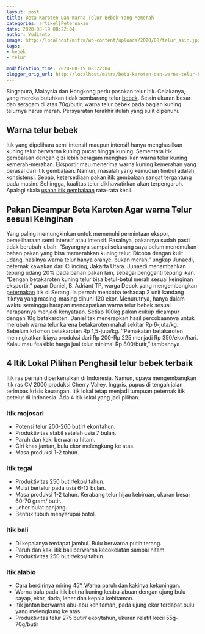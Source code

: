 ```yaml
---
layout: post
title: Beta Karoten Dan Warna Telur Bebek Yang Memerah
categories: artikel|Peternakan
date: 2020-08-19 08:22:04
author: Yudianto
image: http://localhost/mitra/wp-content/uploads/2020/08/telur_asin.jpg
tags:
- bebek
- telur

modification_time: 2020-08-19 08:22:04
blogger_orig_url: http://localhost/mitra/beta-karoten-dan-warna-telur-bebek.html
---
```


Singapura, Malaysia dan Hongkong perlu pasokan telur itik. Celakanya, yang mereka butuhkan tidak sembarang telur <a class="wpil_keyword_link " title="bebek" href="http://127.0.0.1/mitra/topik/bebek" data-wpil-keyword-link="linked">bebek</a>. Selain ukuran besar dan seragam di atas 70g/butir, warna telur bebek pada bagian kuning telurnya harus merah. Persyaratan terakhir itulah yang sulit dipenuhi.
<h2>Warna telur bebek</h2>
Itik yang dipelihara semi intensif maupun intensif hanya menghasilkan kuning telur berwarna kuning pucat hingga kuning.
Sementara itik gembalaan dengan gizi lebih beragam menghasilkan warna telur kuning kemerah-merahan. Eksportir mau menerima warna kuning kemerahan yang berasal dari itik gembalaan. Namun, masalah yang kemudian timbul adalah konsistensi.
Sebab, ketersediaan pakan itik gembalaan sangat tergantung pada musim. Sehingga, kualitas telur dikhawatirkan akan terpengaruh. Apalagi skala <a href="http://127.0.0.1/mitra/analisa-keuntungan-ternak-itik-dengan.html">usaha itik gembalaan</a> rata-rata kecil.
<h2>Pakan Dicampur Beta Karoten Agar warna Telur sesuai Keinginan</h2>
Yang paling memungkinkan untuk memenuhi permintaan ekspor, pemeliharaan semi intensif atau intensif. Pasalnya, pakannya sudah pasti tidak berubah-ubah.
“Sayangnya sampai sekarang saya belum menemukan bahan pakan yang bisa memerahkan kuning telur. Dicoba dengan kulit udang, hasilnya warna telur hanya oranye, bukan merah,” ungkap Junaedi, peternak kawakan dari Cilincing, Jakarta Utara.
Junaedi menambahkan tepung udang 20% pada bahan pakan lain, sebagai pengganti tepung ikan.
“Dengan betakaroten kuning telur bisa betul-betul merah sesuai keinginan eksportir,” papar Daniel, B. Adriant TP, warga Depok yang mengembangkan <a class="wpil_keyword_link " title="peternakan" href="http://127.0.0.1/mitra/peternakan" data-wpil-keyword-link="linked">peternakan</a> itik di Serang.
Ia pernah mencoba terhadap 2 unit kandang itiknya yang masing-masing dihuni 120 ekor. Menurutnya, hanya dalam waktu seminggu harapan mendapatkan warna telur bebek sesuai harapannya menjadi kenyataan. Setiap 100kg pakan cukup dicampur dengan 10g betakaroten.
Daniel tak menerapkan hasil percobaannya untuk merubah warna telur karena betakaroten mahal sekitar Rp 6-juta/kg. Sebelum krismon betakaroten Rp 1,5-juta/kg. ’’Pemakaian betakaroten meningkatkan biaya produksi dari Rp 200-Rp 225 menjadi Rp 350/ekor/hari. Kalau mau feasible harga jual telur minimal Rp 800/butir,” tambahnya
<h2>4 Itik Lokal Pilihan Penghasil telur bebek terbaik</h2>
Itik ras pernah diperkenalkan di Indonesia. Namun, upaya mengembangkan itik ras CV 2000 produksi Cherry Valley, Inggris, pupus di tengah jalan terimbas krisis keuangan. Itik lokal tetap menjadi tumpuan peternak itik petelur di Indonesia. Ada 4 itik lokal yang jadi pilihan.
<h3>Itik mojosari</h3>
<ul>
 	<li>Potensi telur 200-260 butir/ ekor/tahun.</li>
 	<li>Produktivitas stabil setelah usia 7 bulan.</li>
 	<li>Paruh dan kaki berwarna hitam.</li>
 	<li>Ciri khas jantan, bulu ekor melengkung ke atas.</li>
 	<li>Masa produksi 1-2 tahun.</li>
</ul>
<h3>Itik tegal</h3>
<ul>
 	<li>Produktivitas 250 butir/ekor/ tahun.</li>
 	<li>Mulai bertelur pada usia 6-12 bulan.</li>
 	<li>Masa produksi 1-2 tahun. Kerabang telur hijau kebiruan, ukuran besar 60-70 gram/ butir.</li>
 	<li>Leher bulat panjang.</li>
 	<li>Bentuk tubuh menyerupai botol.</li>
</ul>
<h3>Itik bali</h3>
<ul>
 	<li>Di kepalanya terdapat jambul. Bulu berwarna putih terang.</li>
 	<li>Paruh dan kaki itik bali berwarna kecokelatan sampai hitam.</li>
 	<li>Produktivitas 250 butir/ekor/ tahun.</li>
</ul>
<h3>Itik alabio</h3>
<ul>
 	<li>Cara berdirinya miring 45°. Warna paruh dan kakinya kekuningan.</li>
 	<li>Warna bulu pada itik betina kuning keabu-abuan dengan ujung bulu sayap, ekor, dada, leher dan kepala kehitaman.</li>
 	<li>Itik jantan berwarna abu-abu kehitaman, pada ujung ekor terdapat bulu yang melengkung ke atas.</li>
 	<li>Produktivitas telur 275 butir/ ekor/tahun, ukuran relatif kecil 55g-70g/butir</li>
</ul>
